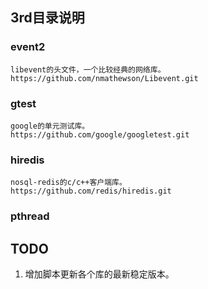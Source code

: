 ## 3rd目录说明

### event2
	libevent的头文件，一个比较经典的网络库。
	https://github.com/nmathewson/Libevent.git

### gtest
	google的单元测试库。
	https://github.com/google/googletest.git

### hiredis
	nosql-redis的c/c++客户端库。
	https://github.com/redis/hiredis.git

### pthread



## TODO

1. 增加脚本更新各个库的最新稳定版本。
